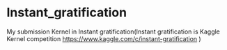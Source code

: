 # Instant_gratification
My submission Kernel in Instant gratification(Instant gratification is Kaggle Kernel competition https://www.kaggle.com/c/instant-gratification )
